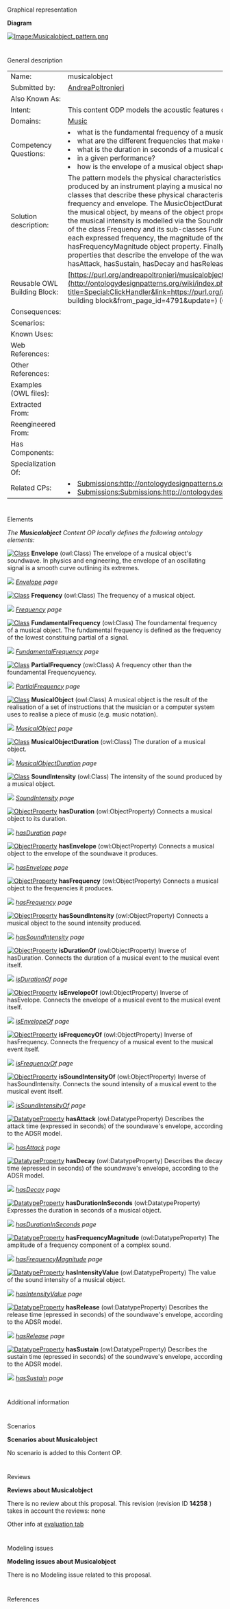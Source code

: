 # 

 Graphical representation



__Diagram__ 





[![Image:Musicalobject_pattern.png](public/images/b/ba/Musicalobject_pattern.png)](../Image/Musicalobject_pattern.png "Image:Musicalobject_pattern.png")





# 

 General description




|  |  |
| --- | --- |
|  Name:  |  musicalobject  |
|  Submitted by:  | [AndreaPoltronieri](../User/AndreaPoltronieri "User:AndreaPoltronieri")  |
|  Also Known As:  |  |
|  Intent:  |  This content ODP models the acoustic features of a music note played in a performance.  |
|  Domains:  | [Music](../Community/Music "Community:Music")  |
|  Competency Questions:  | <li>       what is the fundamental frequency of a musical object?      </li><li>       what are the different frequencies that make up the spectrum of a musical object?      </li><li>       what is the duration in seconds of a musical object      </li><li>       in a given performance?      </li><li>       how is the envelope of a musical object shaped?      </li> |
|  Solution description:  |  The pattern models the physical characteristics that can be extracted from the sound wave produced by an instrument playing a musical note. The MusicalObject class is connected to four classes that describe these physical characteristics, namely duration, sound intensity, frequency and envelope. The MusicObjectDuration class expresses the duration in seconds of the musical object, by means of the object property hasDurationInSeconds. In the same way, the musical intensity is modelled via the SoundIntensity class. Frequency is modelled by means of the class Frequency and its sub-classes FundamentalFrequency and PartialFrequency. For each expressed frequency, the magnitude of the frequency is also indicated using the hasFrequencyMagnitude object property. Finally, the Envelope class is connected to four object properties that describe the envelope of the waveform according to the ADSR model, namely hasAttack, hasSustain, hasDecay and hasRelease.  |
|  Reusable OWL Building Block:  | [https://purl.org/andreapoltronieri/musicalobject](http://ontologydesignpatterns.org/wiki/index.php?title=Special:ClickHandler&link=https://purl.org/andreapoltronieri/musicalobject&message=OWL building block&from_page_id=4791&update=)  (0)  |
|  Consequences:  |  |
|  Scenarios:  |  |
|  Known Uses:  |  |
|  Web References:  |  |
|  Other References:  |  |
|  Examples (OWL files):  |  |
|  Extracted From:  |  |
|  Reengineered From:  |  |
|  Has Components:  |  |
|  Specialization Of:  |  |
|  Related CPs:  | <li><a class="new" href="http://ontologydesignpatterns.org/wiki/index.php?title=Submissions:Http://ontologydesignpatterns.org/wiki/Submissions:Notepattern&amp;action=edit&amp;redlink=1" title="Submissions:Http://ontologydesignpatterns.org/wiki/Submissions:Notepattern (not yet written)">        Submissions:http://ontologydesignpatterns.org/wiki/Submissions:Notepattern       </a></li><li><a class="new" href="http://ontologydesignpatterns.org/wiki/index.php?title=Submissions:Submissions:http://ontologydesignpatterns.org/wiki/Submissions:Scorepart&amp;action=edit&amp;redlink=1" title="Submissions:Submissions:http://ontologydesignpatterns.org/wiki/Submissions:Scorepart (not yet written)">        Submissions:Submissions:http://ontologydesignpatterns.org/wiki/Submissions:Scorepart       </a></li> |



  





# 

 Elements



_The
 __Musicalobject__ 
 Content OP locally defines the following ontology elements:_ 





[![Class](public/images/thumb/2/27/Class.gif/20px-Class.gif)](../Image/Class.gif "Class")
__Envelope__ 
 (owl:Class) The envelope of a musical object's soundwave. In physics and engineering, the envelope of an oscillating signal is a smooth curve outlining its extremes.
 
[![](public/images/thumb/8/87/ArrowRight.gif/11px-ArrowRight.gif)](../Image/ArrowRight.gif "ArrowRight.gif")
_[Envelope](../Submissions/Musicalobject/Envelope "Submissions:Musicalobject/Envelope") 
 page_ 



[![Class](public/images/thumb/2/27/Class.gif/20px-Class.gif)](../Image/Class.gif "Class")
__Frequency__ 
 (owl:Class) The frequency of a musical object.
 
[![](public/images/thumb/8/87/ArrowRight.gif/11px-ArrowRight.gif)](../Image/ArrowRight.gif "ArrowRight.gif")
_[Frequency](../Submissions/Musicalobject/Frequency "Submissions:Musicalobject/Frequency") 
 page_ 



[![Class](public/images/thumb/2/27/Class.gif/20px-Class.gif)](../Image/Class.gif "Class")
__FundamentalFrequency__ 
 (owl:Class) The foundamental frequency of a musical object. The fundamental frequency is defined as the frequency of the lowest constituing partial of a signal.
 
[![](public/images/thumb/8/87/ArrowRight.gif/11px-ArrowRight.gif)](../Image/ArrowRight.gif "ArrowRight.gif")
_[FundamentalFrequency](../Submissions/Musicalobject/FundamentalFrequency "Submissions:Musicalobject/FundamentalFrequency") 
 page_ 



[![Class](public/images/thumb/2/27/Class.gif/20px-Class.gif)](../Image/Class.gif "Class")
__PartialFrequency__ 
 (owl:Class) A frequency other than the foundamental Frequencyuency.
 
[![](public/images/thumb/8/87/ArrowRight.gif/11px-ArrowRight.gif)](../Image/ArrowRight.gif "ArrowRight.gif")
_[PartialFrequency](../Submissions/Musicalobject/PartialFrequency "Submissions:Musicalobject/PartialFrequency") 
 page_ 



[![Class](public/images/thumb/2/27/Class.gif/20px-Class.gif)](../Image/Class.gif "Class")
__MusicalObject__ 
 (owl:Class) A musical object is the result of the realisation of a set of instructions that the musician or a computer system uses to realise a piece of music (e.g. music notation).
 
[![](public/images/thumb/8/87/ArrowRight.gif/11px-ArrowRight.gif)](../Image/ArrowRight.gif "ArrowRight.gif")
_[MusicalObject](../Submissions/Musicalobject/MusicalObject "Submissions:Musicalobject/MusicalObject") 
 page_ 



[![Class](public/images/thumb/2/27/Class.gif/20px-Class.gif)](../Image/Class.gif "Class")
__MusicalObjectDuration__ 
 (owl:Class) The duration of a musical object.
 
[![](public/images/thumb/8/87/ArrowRight.gif/11px-ArrowRight.gif)](../Image/ArrowRight.gif "ArrowRight.gif")
_[MusicalObjectDuration](../Submissions/Musicalobject/MusicalObjectDuration "Submissions:Musicalobject/MusicalObjectDuration") 
 page_ 



[![Class](public/images/thumb/2/27/Class.gif/20px-Class.gif)](../Image/Class.gif "Class")
__SoundIntensity__ 
 (owl:Class) The intensity of the sound produced by a musical object.
 
[![](public/images/thumb/8/87/ArrowRight.gif/11px-ArrowRight.gif)](../Image/ArrowRight.gif "ArrowRight.gif")
_[SoundIntensity](../Submissions/Musicalobject/SoundIntensity "Submissions:Musicalobject/SoundIntensity") 
 page_ 



[![ObjectProperty](public/images/thumb/c/c3/ObjectProperty.gif/20px-ObjectProperty.gif)](../Image/ObjectProperty.gif "ObjectProperty")
__hasDuration__ 
 (owl:ObjectProperty) Connects a musical object to its duration.
 
[![](public/images/thumb/8/87/ArrowRight.gif/11px-ArrowRight.gif)](../Image/ArrowRight.gif "ArrowRight.gif")
_[hasDuration](../Submissions/Musicalobject/hasDuration "Submissions:Musicalobject/hasDuration") 
 page_ 



[![ObjectProperty](public/images/thumb/c/c3/ObjectProperty.gif/20px-ObjectProperty.gif)](../Image/ObjectProperty.gif "ObjectProperty")
__hasEnvelope__ 
 (owl:ObjectProperty) Connects a musical object to the envelope of the soundwave it produces.
 
[![](public/images/thumb/8/87/ArrowRight.gif/11px-ArrowRight.gif)](../Image/ArrowRight.gif "ArrowRight.gif")
_[hasEnvelope](../Submissions/Musicalobject/hasEnvelope "Submissions:Musicalobject/hasEnvelope") 
 page_ 



[![ObjectProperty](public/images/thumb/c/c3/ObjectProperty.gif/20px-ObjectProperty.gif)](../Image/ObjectProperty.gif "ObjectProperty")
__hasFrequency__ 
 (owl:ObjectProperty) Connects a musical object to the frequencies it produces.
 
[![](public/images/thumb/8/87/ArrowRight.gif/11px-ArrowRight.gif)](../Image/ArrowRight.gif "ArrowRight.gif")
_[hasFrequency](../Submissions/Musicalobject/hasFrequency "Submissions:Musicalobject/hasFrequency") 
 page_ 



[![ObjectProperty](public/images/thumb/c/c3/ObjectProperty.gif/20px-ObjectProperty.gif)](../Image/ObjectProperty.gif "ObjectProperty")
__hasSoundIntensity__ 
 (owl:ObjectProperty) Connects a musical object to the sound intensity produced.
 
[![](public/images/thumb/8/87/ArrowRight.gif/11px-ArrowRight.gif)](../Image/ArrowRight.gif "ArrowRight.gif")
_[hasSoundIntensity](../Submissions/Musicalobject/hasSoundIntensity "Submissions:Musicalobject/hasSoundIntensity") 
 page_ 



[![ObjectProperty](public/images/thumb/c/c3/ObjectProperty.gif/20px-ObjectProperty.gif)](../Image/ObjectProperty.gif "ObjectProperty")
__isDurationOf__ 
 (owl:ObjectProperty) Inverse of hasDuration. Connects the duration of a musical event to the musical event itself.
 
[![](public/images/thumb/8/87/ArrowRight.gif/11px-ArrowRight.gif)](../Image/ArrowRight.gif "ArrowRight.gif")
_[isDurationOf](../Submissions/Musicalobject/isDurationOf "Submissions:Musicalobject/isDurationOf") 
 page_ 



[![ObjectProperty](public/images/thumb/c/c3/ObjectProperty.gif/20px-ObjectProperty.gif)](../Image/ObjectProperty.gif "ObjectProperty")
__isEnvelopeOf__ 
 (owl:ObjectProperty) Inverse of hasEvelope. Connects the envelope of a musical event to the musical event itself.
 
[![](public/images/thumb/8/87/ArrowRight.gif/11px-ArrowRight.gif)](../Image/ArrowRight.gif "ArrowRight.gif")
_[isEnvelopeOf](../Submissions/Musicalobject/isEnvelopeOf "Submissions:Musicalobject/isEnvelopeOf") 
 page_ 



[![ObjectProperty](public/images/thumb/c/c3/ObjectProperty.gif/20px-ObjectProperty.gif)](../Image/ObjectProperty.gif "ObjectProperty")
__isFrequencyOf__ 
 (owl:ObjectProperty) Inverse of hasFrequency. Connects the frequency of a musical event to the musical event itself.
 
[![](public/images/thumb/8/87/ArrowRight.gif/11px-ArrowRight.gif)](../Image/ArrowRight.gif "ArrowRight.gif")
_[isFrequencyOf](../Submissions/Musicalobject/isFrequencyOf "Submissions:Musicalobject/isFrequencyOf") 
 page_ 



[![ObjectProperty](public/images/thumb/c/c3/ObjectProperty.gif/20px-ObjectProperty.gif)](../Image/ObjectProperty.gif "ObjectProperty")
__isSoundIntensityOf__ 
 (owl:ObjectProperty) Inverse of hasSoundIntensity. Connects the sound intensity of a musical event to the musical event itself.
 
[![](public/images/thumb/8/87/ArrowRight.gif/11px-ArrowRight.gif)](../Image/ArrowRight.gif "ArrowRight.gif")
_[isSoundIntensityOf](../Submissions/Musicalobject/isSoundIntensityOf "Submissions:Musicalobject/isSoundIntensityOf") 
 page_ 



[![DatatypeProperty](public/images/thumb/a/a5/DatatypeProperty.gif/20px-DatatypeProperty.gif)](../Image/DatatypeProperty.gif "DatatypeProperty")
__hasAttack__ 
 (owl:DatatypeProperty) Describes the attack time (expressed in seconds) of the soundwave's envelope, according to the ADSR model.
 
[![](public/images/thumb/8/87/ArrowRight.gif/11px-ArrowRight.gif)](../Image/ArrowRight.gif "ArrowRight.gif")
_[hasAttack](../Submissions/Musicalobject/hasAttack "Submissions:Musicalobject/hasAttack") 
 page_ 



[![DatatypeProperty](public/images/thumb/a/a5/DatatypeProperty.gif/20px-DatatypeProperty.gif)](../Image/DatatypeProperty.gif "DatatypeProperty")
__hasDecay__ 
 (owl:DatatypeProperty) Describes the decay time (epressed in seconds) of the soundwave's envelope, according to the ADSR model.
 
[![](public/images/thumb/8/87/ArrowRight.gif/11px-ArrowRight.gif)](../Image/ArrowRight.gif "ArrowRight.gif")
_[hasDecay](../Submissions/Musicalobject/hasDecay "Submissions:Musicalobject/hasDecay") 
 page_ 



[![DatatypeProperty](public/images/thumb/a/a5/DatatypeProperty.gif/20px-DatatypeProperty.gif)](../Image/DatatypeProperty.gif "DatatypeProperty")
__hasDurationInSeconds__ 
 (owl:DatatypeProperty) Expresses the duration in seconds of a musical object.
 
[![](public/images/thumb/8/87/ArrowRight.gif/11px-ArrowRight.gif)](../Image/ArrowRight.gif "ArrowRight.gif")
_[hasDurationInSeconds](../Submissions/Musicalobject/hasDurationInSeconds "Submissions:Musicalobject/hasDurationInSeconds") 
 page_ 



[![DatatypeProperty](public/images/thumb/a/a5/DatatypeProperty.gif/20px-DatatypeProperty.gif)](../Image/DatatypeProperty.gif "DatatypeProperty")
__hasFrequencyMagnitude__ 
 (owl:DatatypeProperty) The amplitude of a frequency component of a complex sound.
 
[![](public/images/thumb/8/87/ArrowRight.gif/11px-ArrowRight.gif)](../Image/ArrowRight.gif "ArrowRight.gif")
_[hasFrequencyMagnitude](../Submissions/Musicalobject/hasFrequencyMagnitude "Submissions:Musicalobject/hasFrequencyMagnitude") 
 page_ 



[![DatatypeProperty](public/images/thumb/a/a5/DatatypeProperty.gif/20px-DatatypeProperty.gif)](../Image/DatatypeProperty.gif "DatatypeProperty")
__hasIntensityValue__ 
 (owl:DatatypeProperty) The value of the sound intensity of a musical object.
 
[![](public/images/thumb/8/87/ArrowRight.gif/11px-ArrowRight.gif)](../Image/ArrowRight.gif "ArrowRight.gif")
_[hasIntensityValue](../Submissions/Musicalobject/hasIntensityValue "Submissions:Musicalobject/hasIntensityValue") 
 page_ 



[![DatatypeProperty](public/images/thumb/a/a5/DatatypeProperty.gif/20px-DatatypeProperty.gif)](../Image/DatatypeProperty.gif "DatatypeProperty")
__hasRelease__ 
 (owl:DatatypeProperty) Describes the release time (epressed in seconds) of the soundwave's envelope, according to the ADSR model.
 
[![](public/images/thumb/8/87/ArrowRight.gif/11px-ArrowRight.gif)](../Image/ArrowRight.gif "ArrowRight.gif")
_[hasRelease](../Submissions/Musicalobject/hasRelease "Submissions:Musicalobject/hasRelease") 
 page_ 



[![DatatypeProperty](public/images/thumb/a/a5/DatatypeProperty.gif/20px-DatatypeProperty.gif)](../Image/DatatypeProperty.gif "DatatypeProperty")
__hasSustain__ 
 (owl:DatatypeProperty) Describes the sustain time (epressed in seconds) of the soundwave's envelope, according to the ADSR model.
 
[![](public/images/thumb/8/87/ArrowRight.gif/11px-ArrowRight.gif)](../Image/ArrowRight.gif "ArrowRight.gif")
_[hasSustain](../Submissions/Musicalobject/hasSustain "Submissions:Musicalobject/hasSustain") 
 page_ 


# 

 Additional information



# 

 Scenarios




__Scenarios about Musicalobject__ 


 No scenario is added to this Content OP.
 




# 

 Reviews




__Reviews about Musicalobject__ 


 There is no review about this proposal.
This revision (revision ID
 __14258__ 
 ) takes in account the reviews: none
 



 Other info at
 [evaluation tab](http://ontologydesignpatterns.org/wiki/index.php?title=Submissions:Musicalobject&action=evaluation "http://ontologydesignpatterns.org/wiki/index.php?title=Submissions:Musicalobject&action=evaluation") 





  





# 

 Modeling issues




__Modeling issues about Musicalobject__ 


 There is no Modeling issue related to this proposal.
 




  





# 

 References